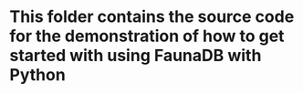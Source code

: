 # This folder contains the source code for the demonstration of how to get started with using FaunaDB with Python
